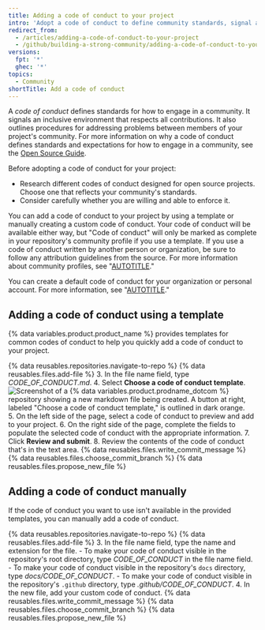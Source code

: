 ```yaml
---
title: Adding a code of conduct to your project
intro: 'Adopt a code of conduct to define community standards, signal a welcoming and inclusive project, and outline procedures for handling abuse.'
redirect_from:
  - /articles/adding-a-code-of-conduct-to-your-project
  - /github/building-a-strong-community/adding-a-code-of-conduct-to-your-project
versions:
  fpt: '*'
  ghec: '*'
topics:
  - Community
shortTitle: Add a code of conduct
---
```


A *code of conduct* defines standards for how to engage in a community. It signals an inclusive environment that respects all contributions. It also outlines procedures for addressing problems between members of your project's community. For more information on why a code of conduct defines standards and expectations for how to engage in a community, see the [Open Source Guide](https://opensource.guide/code-of-conduct/).

Before adopting a code of conduct for your project:

* Research different codes of conduct designed for open source projects. Choose one that reflects your community's standards.
* Consider carefully whether you are willing and able to enforce it.

You can add a code of conduct to your project by using a template or manually creating a custom code of conduct. Your code of conduct will be available either way, but "Code of conduct" will only be marked as complete in your repository's community profile if you use a template. If you use a code of conduct written by another person or organization, be sure to follow any attribution guidelines from the source. For more information about community profiles, see "[AUTOTITLE](/communities/setting-up-your-project-for-healthy-contributions/about-community-profiles-for-public-repositories)."

You can create a default code of conduct for your organization or personal account. For more information, see "[AUTOTITLE](/communities/setting-up-your-project-for-healthy-contributions/creating-a-default-community-health-file)."

## Adding a code of conduct using a template

{% data variables.product.product_name %} provides templates for common codes of conduct to help you quickly add a code of conduct to your project.

{% data reusables.repositories.navigate-to-repo %}
{% data reusables.files.add-file %}
3. In the file name field, type *CODE_OF_CONDUCT.md*.
4. Select **Choose a code of conduct template**.
  ![Screenshot of a {% data variables.product.prodname_dotcom %} repository showing a new markdown file being created. A button at right, labeled "Choose a code of conduct template," is outlined in dark orange.](/assets/images/help/repository/code-of-conduct-tool.png)
5. On the left side of the page, select a code of conduct to preview and add to your project.
6. On the right side of the page, complete the fields to populate the selected code of conduct with the appropriate information.
7. Click **Review and submit**.
8. Review the contents of the code of conduct that's in the text area.
{% data reusables.files.write_commit_message %}
{% data reusables.files.choose_commit_branch %}
{% data reusables.files.propose_new_file %}

## Adding a code of conduct manually

If the code of conduct you want to use isn't available in the provided templates, you can manually add a code of conduct.

{% data reusables.repositories.navigate-to-repo %}
{% data reusables.files.add-file %}
3. In the file name field, type the name and extension for the file.
    - To make your code of conduct visible in the repository's root directory, type *CODE_OF_CONDUCT* in the file name field.
    - To make your code of conduct visible in the repository's `docs` directory, type *docs/CODE_OF_CONDUCT*.
    - To make your code of conduct visible in the repository's `.github` directory, type *.github/CODE_OF_CONDUCT*.
4. In the new file, add your custom code of conduct.
{% data reusables.files.write_commit_message %}
{% data reusables.files.choose_commit_branch %}
{% data reusables.files.propose_new_file %}
